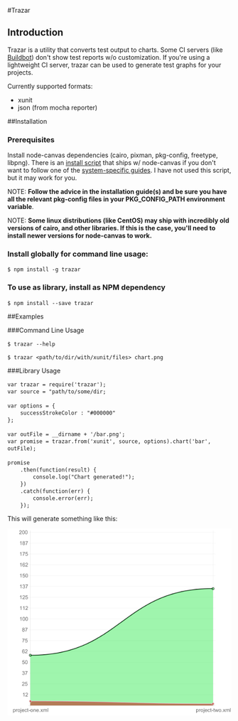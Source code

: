 #Trazar

## Introduction
Trazar is a utility that converts test output to charts. Some CI servers (like [Buildbot](http://buildbot.net/)) don't
show test reports w/o customization.
If you're using a lightweight CI server, trazar can be used to generate test graphs for your projects.

Currently supported formats:

* xunit
* json (from mocha reporter)

##Installation

### Prerequisites

Install node-canvas dependencies (cairo, pixman, pkg-config, freetype, libpng).
There is an [install script](https://github.com/LearnBoost/node-canvas/blob/master/install) that
ships w/ node-canvas if you don't want to follow one of the [system-specific guides](https://github.com/LearnBoost/node-canvas/wiki/_pages).
I have not used this script, but it may work for you.

NOTE: **Follow the advice in the installation guide(s) and be sure
you have all the relevant pkg-config files in your PKG_CONFIG_PATH environment variable**.

NOTE: **Some linux distributions (like CentOS) may ship with incredibly old versions of cairo, and other libraries. If this is the case, you'll need
to install newer versions for node-canvas to work.**

### Install globally for command line usage:

```
$ npm install -g trazar
```

### To use as library, install as NPM dependency

```
$ npm install --save trazar
```

##Examples

###Command Line Usage

```
$ trazar --help
```
```
$ trazar <path/to/dir/with/xunit/files> chart.png
```

###Library Usage

```
var trazar = require('trazar');
var source = "path/to/some/dir;

var options = {
    successStrokeColor : "#000000"
};

var outFile = __dirname + '/bar.png';
var promise = trazar.from('xunit', source, options).chart('bar', outFile);

promise
    .then(function(result) {
        console.log("Chart generated!");
    })
    .catch(function(err) {
        console.error(err);
    });

```

This will generate something like this:

![](examples/out/hello-world-line.png?raw=true)

